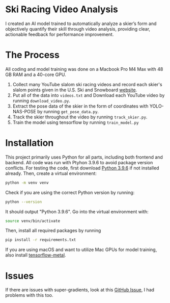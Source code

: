 # Ski Racing Video Analysis

I created an AI model trained to automatically analyze a skier’s form and objectively quantify their skill through video analysis, providing clear, actionable feedback for performance improvement.


# The Process
All coding and model training was done on a Macbook Pro M4 Max with 48 GB RAM and a 40-core GPU.

1. Collect many YouTube slalom ski racing videos and record each skier's slalom points given in the U.S. Ski and Snowboard [website](https://www.usskiandsnowboard.org/public-tools/members).
2. Put all of the data into `videos.txt` and Download each YouTube video by running `download_video.py`.
3. Extract the pose data of the skier in the form of coordinates with YOLO-NAS-POSE by running  `get_pose_data.py`.
4. Track the skier throughout the video by running `track_skier.py`.
5. Train the model using tensorflow by running `train_model.py`


# Installation
This project primarily uses Python for all parts, including both frontend and backend. All code was run with Ptyhon 3.9.6 to avoid package version conflicts. For testing the code, first download [Python 3.9.6](https://www.python.org/downloads/) if not installed already. Then, create a virtual environment:

```sh
python -m venv venv
```

Check if you are using the correct Python version by running:

```sh
python --version
```

It should output "Python 3.9.6". Go into the virtual environment with:

```sh
source venv/bin/activate
```

Then, install all required packages by running

```sh
pip install -r requirements.txt
```

If you are using macOS and want to utilize Mac GPUs for model training, also install [tensorflow-metal](https://developer.apple.com/metal/tensorflow-plugin/).


# Issues
If there are issues with super-gradients, look at this [GitHub Issue](https://github.com/Deci-AI/super-gradients/issues/2064), I had problems with this too.